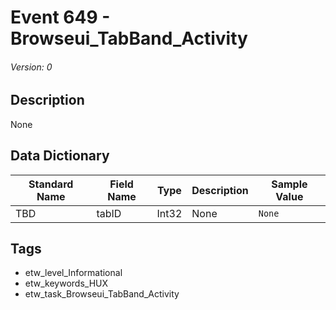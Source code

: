 # Event 649 - Browseui_TabBand_Activity
###### Version: 0

## Description
None

## Data Dictionary
|Standard Name|Field Name|Type|Description|Sample Value|
|---|---|---|---|---|
|TBD|tabID|Int32|None|`None`|

## Tags
* etw_level_Informational
* etw_keywords_HUX
* etw_task_Browseui_TabBand_Activity
